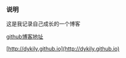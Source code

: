 ### 说明

这是我记录自己成长的一个博客

[github博客地址](http://www.qxfuture.com/) 

[http://dykily.github.io](http://dykily.github.io)